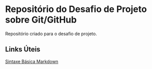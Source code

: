 # Repositório do Desafio de Projeto sobre Git/GitHub
  Repositório criado para o desafio de projeto.
  
## Links Úteis
[Sintaxe Básica Markdown](https://www.markdownguide.org/basic-syntax/)  
 
